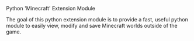 Python 'Minecraft' Extension Module

The goal of this python extension module is to provide a fast, useful python module to easily view, modify and save Minecraft worlds outside of the game.
